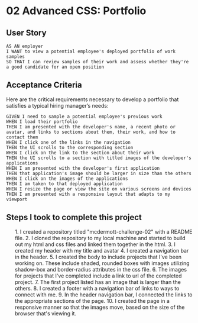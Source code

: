 
# 02 Advanced CSS: Portfolio

## User Story

```
AS AN employer
I WANT to view a potential employee's deployed portfolio of work samples
SO THAT I can review samples of their work and assess whether they're a good candidate for an open position
```


## Acceptance Criteria

Here are the critical requirements necessary to develop a portfolio that satisfies a typical hiring manager’s needs:

```
GIVEN I need to sample a potential employee's previous work
WHEN I load their portfolio
THEN I am presented with the developer's name, a recent photo or avatar, and links to sections about them, their work, and how to contact them
WHEN I click one of the links in the navigation
THEN the UI scrolls to the corresponding section
WHEN I click on the link to the section about their work
THEN the UI scrolls to a section with titled images of the developer's applications
WHEN I am presented with the developer's first application
THEN that application's image should be larger in size than the others
WHEN I click on the images of the applications
THEN I am taken to that deployed application
WHEN I resize the page or view the site on various screens and devices
THEN I am presented with a responsive layout that adapts to my viewport
```
## Steps I took to complete this project

<ol>
1. I created a repository titled "mcdermott-challenge-02" with a README file.
2. I cloned the repository to my local machine and started to build out my html and css files and linked them together in the html.
3. I created my header with my title and avatar
4. I created a navigation bar in the header.
5. I created the body to include projects that I've been working on. These include shaded, rounded boxes with images utilizing shadow-box and border-radius attributes in the css file.
6. The images for projects that I've completed include a link to url of the completed project.
7. The first project listed has an image that is larger than the others. 
8. I created a footer with a navigation bar of links to ways to connect with me.
9. In the header navigation bar, I connected the links to the appropriate sections of the page. 
10. I created the page in a responsive manner so that the images move, based on the size of the browser that's viewing it. 

